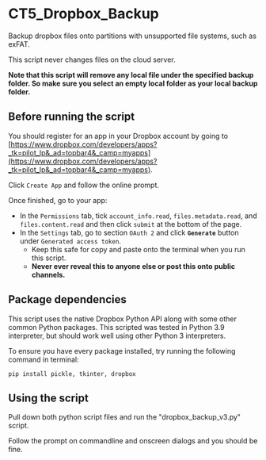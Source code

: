 # CT5_Dropbox_Backup

Backup dropbox files onto partitions with unsupported file systems, such as exFAT.

This script never changes files on the cloud server.

**Note that this script will remove any local file under the specified backup folder. So make sure you select an empty local folder as your local backup folder.**

## Before running the script

You should register for an app in your Dropbox account by going to [https://www.dropbox.com/developers/apps?_tk=pilot_lp&_ad=topbar4&_camp=myapps](https://www.dropbox.com/developers/apps?_tk=pilot_lp&_ad=topbar4&_camp=myapps).

Click `Create App` and follow the online prompt.

Once finished, go to your app:
- In the `Permissions` tab, tick `account_info.read`, `files.metadata.read`, and `files.content.read` and then click `submit` at the bottom of the page.
- In the `Settings` tab, go to section `OAuth 2` and click **`Generate`** button under `Generated access token`. 
  - Keep this safe for copy and paste onto the terminal when you run this script.
  - **Never ever reveal this to anyone else or post this onto public channels.**

## Package dependencies

This script uses the native Dropbox Python API along with some other common Python packages. This scripted was tested in Python 3.9 interpreter, but should work well using other Python 3 interpreters.

To ensure you have every package installed, try running the following command in terminal:
```
pip install pickle, tkinter, dropbox
```

## Using the script

Pull down both python script files and run the "dropbox_backup_v3.py" script.

Follow the prompt on commandline and onscreen dialogs and you should be fine.
